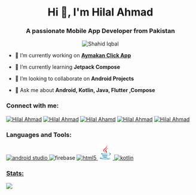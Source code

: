 <h1 align="center">Hi 👋, I'm Hilal Ahmad</h1>
<h3 align="center">A passionate Mobile App Developer from Pakistan</h3> <p align="center"> <img src="https://komarev.com/ghpvc/?username=shahidzbi4213&label=Profile%20views&color=0e75b6&style=flat" alt="Shahid Iqbal" /> </p>

- 🔭 I’m currently working on **<a href="https://play.google.com/store/apps/details?id=click.aymakan.net">Aymakan Click App</a>** 

- 🌱 I’m currently learning **Jetpack Compose**

- 👯 I’m looking to collaborate on **Android Projects**

- 💬 Ask me about **Android, Kotlin, Java, Flutter ,Compose**

<h3 align="left">Connect with me:</h3>
<p align="left">
  
<a href="https://www.youtube.com/channel/UCc43dNiddEs41TUACap4Fcw" target="blank"><img align="center" src="https://cdn3.iconfinder.com/data/icons/social-network-30/512/social-06-512.png" alt="Hilal Ahmad" height="40" width="40" /></a>
<a href="https://www.facebook.com/itsHilalTech" target="blank"><img align="center" src="https://www.facebook.com/images/fb_icon_325x325.png" alt="Hilal Ahmad" height="30" width="30" /></a>
<a href="https://www.instagram.com/codingzest/" target="blank"><img align="center" src="https://raw.githubusercontent.com/rahuldkjain/github-profile-readme-generator/master/src/images/icons/Social/instagram.svg" alt="Hilal Ahamd" height="30" width="40" /></a>
<a href="https://twitter.com/coding_zest" target="blank"><img align="center" src="https://raw.githubusercontent.com/rahuldkjain/github-profile-readme-generator/master/src/images/icons/Social/twitter.svg" alt="Hilal Ahmad" height="30" width="40" /></a>
<a href="https://www.linkedin.com/in/ihilalahmad/" target="blank"><img align="center" src="https://raw.githubusercontent.com/rahuldkjain/github-profile-readme-generator/master/src/images/icons/Social/linked-in-alt.svg" alt="Hilal Ahmad" height="40" width="50" /></a>
</p>

<h3 align="left">Languages and Tools:</h3>
<p align="left">
<a href="https://developer.android.com/studio?gclid=Cj0KCQiA4aacBhCUARIsAI55maGhJlrF3nY4KnxvrDG7nH8KKb8AhxzaxvHOFaSNF1PJ1OslUYLySoaAuIDEALw_wcB&gclsrc=aw.ds" target="_blank" rel="noreferrer"> <img src="https://cdn.icon-icons.com/icons2/3053/PNG/512/android_studio_alt_macos_bigsur_icon_190395.png" alt="android studio" width="45" height="45"/> </a><img src="https://www.vectorlogo.zone/logos/firebase/firebase-icon.svg" alt="firebase" width="40" height="40"/> </a> <a href="https://flutter.dev" target="_blank" rel="noreferrer">  <img src="https://miro.medium.com/v2/resize:fit:320/0*ObJbOfJnx4QIPUq9.png" alt="html5" width="40" height="40"/> </a> <a href="https://www.java.com" target="_blank" rel="noreferrer"> <img src="https://raw.githubusercontent.com/devicons/devicon/master/icons/java/java-original.svg" alt="java" width="40" height="40"/> </a> <a href="https://developer.mozilla.org/en-US/docs/Web/JavaScript" target="_blank" rel="noreferrer">  </a> <a href="https://kotlinlang.org" target="_blank" rel="noreferrer"> <img src="https://www.vectorlogo.zone/logos/kotlinlang/kotlinlang-icon.svg" alt="kotlin" width="40" height="40"/>  </p>


<h3 align="left">Stats:</h3>
<img src = "https://github-readme-stats.vercel.app/api?username=ihilalahmad&show_icons=true&theme=radical"/>
